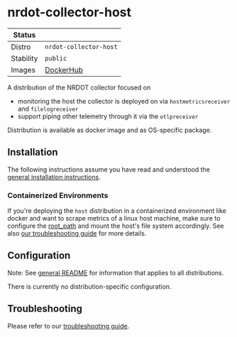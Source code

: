 # nrdot-collector-host

| Status    |                                                                     |
|-----------|---------------------------------------------------------------------|
| Distro    | `nrdot-collector-host`                                              |
| Stability | `public`                                                            |
| Images    | [DockerHub](https://hub.docker.com/r/newrelic/nrdot-collector-host) |

A distribution of the NRDOT collector focused on
- monitoring the host the collector is deployed on via `hostmetricsreceiver` and `filelogreceiver`
- support piping other telemetry through it via the `otlpreceiver`

Distribution is available as docker image and as OS-specific package.

## Installation

The following instructions assume you have read and understood the [general installation instructions](../README.md#installation).

### Containerized Environments
If you're deploying the `host` distribution in a containerized environment like docker and want to scrape metrics of a linux host machine,
make sure to configure the [root_path](https://github.com/open-telemetry/opentelemetry-collector-contrib/blob/main/receiver/hostmetricsreceiver/README.md#collecting-host-metrics-from-inside-a-container-linux-only) and mount the host's file system accordingly.
See also [our troubleshooting guide](./TROUBLESHOOTING.md#troubleshooting-no-root-path) for more details.


## Configuration

Note: See [general README](../README.md) for information that applies to all distributions.

There is currently no distribution-specific configuration.

## Troubleshooting

Please refer to our [troubleshooting guide](./TROUBLESHOOTING.md).
